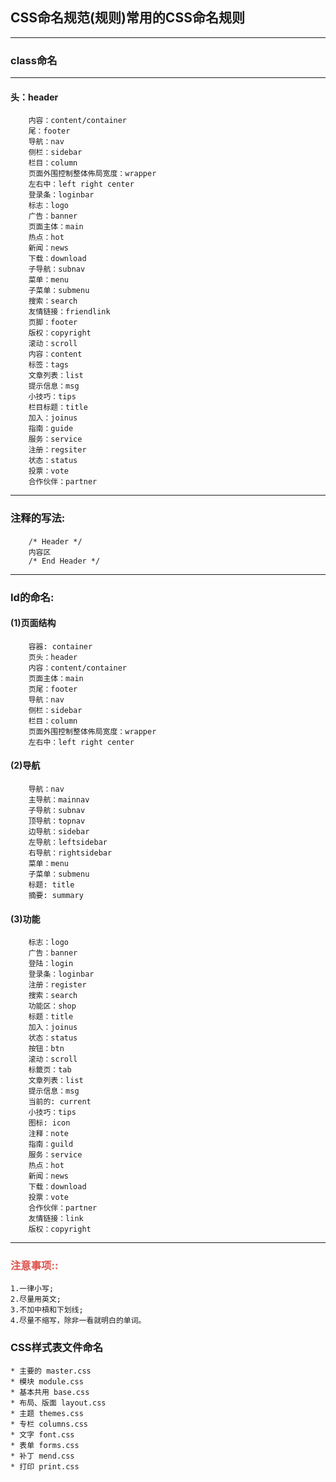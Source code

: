 ## CSS命名规范(规则)常用的CSS命名规则
---------------------------------------
### class命名
---------------------------------------
#### 头：header　　
		内容：content/container　　
		尾：footer　　
		导航：nav　　
		侧栏：sidebar　　
		栏目：column　　
		页面外围控制整体佈局宽度：wrapper　　
		左右中：left right center　　
		登录条：loginbar　　
		标志：logo　　
		广告：banner　　
		页面主体：main　　
		热点：hot　　
		新闻：news　　
		下载：download　　
		子导航：subnav　　
		菜单：menu　　
		子菜单：submenu　　
		搜索：search　　
		友情链接：friendlink　　
		页脚：footer　　
		版权：copyright　　
		滚动：scroll　　
		内容：content　　
		标签：tags　　
		文章列表：list　　
		提示信息：msg　　
		小技巧：tips　　
		栏目标题：title　　
		加入：joinus　　
		指南：guide　　
		服务：service　　
		注册：regsiter　　
		状态：status　　
		投票：vote　　
		合作伙伴：partner
---------------------------------------
### 注释的写法:　　
		/* Header */　　
		内容区　　
		/* End Header */
---------------------------------------
### Id的命名:　　
#### (1)页面结构　　
		容器: container　　
		页头：header　　
		内容：content/container　　
		页面主体：main　　
		页尾：footer　　
		导航：nav　　
		侧栏：sidebar　　
		栏目：column　　
		页面外围控制整体佈局宽度：wrapper　　
		左右中：left right center
#### (2)导航　　
		导航：nav　　
		主导航：mainnav　　
		子导航：subnav　　
		顶导航：topnav　　
		边导航：sidebar　　
		左导航：leftsidebar　　
		右导航：rightsidebar　　
		菜单：menu　　
		子菜单：submenu　　
		标题: title　　
		摘要: summary
#### (3)功能　　
		标志：logo　　
		广告：banner　　
		登陆：login　　
		登录条：loginbar　　
		注册：register　　
		搜索：search　　
		功能区：shop　　
		标题：title　　
		加入：joinus　　
		状态：status　　
		按钮：btn　　
		滚动：scroll　　
		标籤页：tab　　
		文章列表：list　　
		提示信息：msg　　
		当前的: current　　
		小技巧：tips　　
		图标: icon　　
		注释：note　　
		指南：guild　　
		服务：service　　
		热点：hot　　
		新闻：news　　
		下载：download　　
		投票：vote　　
		合作伙伴：partner　　
		友情链接：link　　
		版权：copyright
---------------------------------------
### <font color=#DD514C>注意事项::</font>　
	1.一律小写;　　
	2.尽量用英文;　　
	3.不加中槓和下划线;　　
	4.尽量不缩写，除非一看就明白的单词。
### CSS样式表文件命名　　
	* 主要的 master.css　　
	* 模块 module.css　　
	* 基本共用 base.css　　
	* 布局、版面 layout.css　　
	* 主题 themes.css　　
	* 专栏 columns.css　　
	* 文字 font.css　　
	* 表单 forms.css　　
	* 补丁 mend.css　　
	* 打印 print.css
